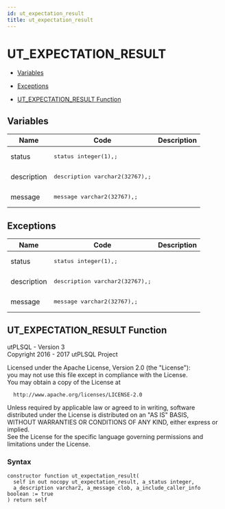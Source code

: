 ```yaml
---
id: ut_expectation_result
title: ut_expectation_result
---
```


# UT_EXPECTATION_RESULT




- [Variables](#variables)

- [Exceptions](#exceptions)

- [UT_EXPECTATION_RESULT Function](#ut_expectation_result)



## Variables<a name="variables"></a>

Name | Code | Description
--- | --- | ---
status | <pre>status          integer(1),;</pre> | 
description | <pre>description     varchar2(32767),;</pre> | 
message | <pre>message         varchar2(32767),;</pre> | 



## Exceptions<a name="exceptions"></a>

Name | Code | Description
--- | --- | ---
status | <pre>status          integer(1),;</pre> | 
description | <pre>description     varchar2(32767),;</pre> | 
message | <pre>message         varchar2(32767),;</pre> | 




 
## UT_EXPECTATION_RESULT Function<a name="ut_expectation_result"></a>


<p>
<p>utPLSQL - Version 3<br />  Copyright 2016 - 2017 utPLSQL Project</p><p>  Licensed under the Apache License, Version 2.0 (the &quot;License&quot;):<br />  you may not use this file except in compliance with the License.<br />  You may obtain a copy of the License at</p><pre><code>  http://www.apache.org/licenses/LICENSE-2.0</code></pre><p>  Unless required by applicable law or agreed to in writing, software<br />  distributed under the License is distributed on an &quot;AS IS&quot; BASIS,<br />  WITHOUT WARRANTIES OR CONDITIONS OF ANY KIND, either express or implied.<br />  See the License for the specific language governing permissions and<br />  limitations under the License.</p>
</p>

### Syntax
```plsql
constructor function ut_expectation_result(
  self in out nocopy ut_expectation_result, a_status integer, 
  a_description varchar2, a_message clob, a_include_caller_info boolean := true
) return self
```

 





 
